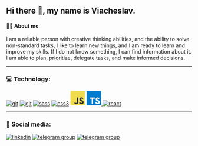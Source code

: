##  Hi there 👋, my name is Viacheslav.

#### 🙍‍♂️ About me

I am a reliable person with creative thinking abilities, and the ability to solve non-standard tasks, I like to learn new things, and I am ready to learn and improve my skills. If I do not know something, I can find information about it. I am able to plan, prioritize, delegate tasks, and make informed decisions.
___
### 💻 Technology:
<div>
<a href="https://git-scm.com/"  target="_blank"  rel="noreferrer">
		<img src="https://www.vectorlogo.zone/logos/git-scm/git-scm-icon.svg"  alt="git"  width="40"  height="40"/></a>
<a href="https://git-scm.com/"  target="_blank"  rel="noreferrer">
		<img src="https://www.vectorlogo.zone/logos/w3_html5/w3_html5-icon.svg"  alt="git"  width="40"  height="40"/></a>
<a href="https://sass-lang.com"  target="_blank"  rel="noreferrer">
<img src="https://www.vectorlogo.zone/logos/sass-lang/sass-lang-icon.svg"  alt="sass"  width="40"  height="40"/></a>
<a href="https://www.w3schools.com/css/"  target="_blank"  rel="noreferrer">
		<img src="https://www.vectorlogo.zone/logos/w3_css/w3_css-icon.svg"  alt="css3"  width="40"  height="40"/></a>
<a href="https://developer.mozilla.org/en-US/docs/Web/JavaScript"  target="_blank" rel="noreferrer"><img src="https://raw.githubusercontent.com/devicons/devicon/master/icons/javascript/javascript-original.svg"  alt="javascript"  width="40"  height="40"/></a>
<a href="https://www.typescriptlang.org/"  target="_blank"  rel="noreferrer">
<img src="https://raw.githubusercontent.com/devicons/devicon/master/icons/typescript/typescript-original.svg"  alt="typescript"  width="40"  height="40"/>
</a>
<a href="https://reactjs.org/"  target="_blank"  rel="noreferrer">
<img src="https://www.vectorlogo.zone/logos/reactjs/reactjs-icon.svg"  alt="react"  width="40"  height="40"/></a>
</div>

---
### 🤝 Social media:
 <div id="badges">
    <a href="https://www.linkedin.com/in/viacheslav-musiienko" target="_blank">
      <img src="https://www.vectorlogo.zone/logos/linkedin/linkedin-icon.svg" width="40" height="40" alt="linkedin" /></a>
    <a href="https://t.me/ViachslavMusiienko" target="_blank">
      <img src="https://www.vectorlogo.zone/logos/telegram/telegram-tile.svg" width="40" height="40" alt="telegram group" /></a>
   <a href="mailto:chuvachok98@gmail.com" target="_blank">
      <img src="https://www.vectorlogo.zone/logos/gmail/gmail-icon.svg" width="40" height="40" alt="telegram group" /></a>
  </div>
